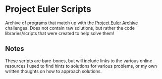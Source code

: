 # Project Euler Scripts

Archive of programs that match up with the [Project Euler Archive](https://projecteuler.net/archives) challenges. Does not contain raw solutions, but rather the code libraries/scripts that were created to help solve them!

## Notes

These scripts are bare-bones, but will include links to the various online resources I used to find hints to solutions for various problems, or my own written thoughts on how to approach solutions.
